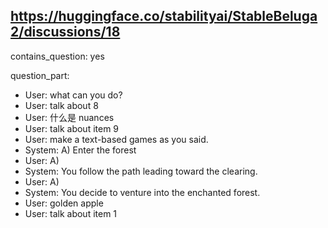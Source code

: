 ## https://huggingface.co/stabilityai/StableBeluga2/discussions/18

contains_question: yes

question_part: 
- User: what can you do?
- User: talk about 8
- User: 什么是 nuances
- User: talk about item 9
- User: make a text-based games as you said.
- System: A) Enter the forest
- User: A)
- System: You follow the path leading toward the clearing.
- User: A)
- System: You decide to venture into the enchanted forest. 
- User: golden apple
- User: talk about item 1